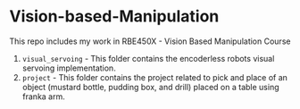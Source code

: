 # Vision-based-Manipulation
This repo includes my work in RBE450X - Vision Based Manipulation Course

1. ` visual_servoing ` - This folder contains the encoderless robots visual servoing implementation.
2. ` project ` - This folder contains the project related to pick and place of an object (mustard bottle, pudding box, and drill) placed on a table using franka arm.
